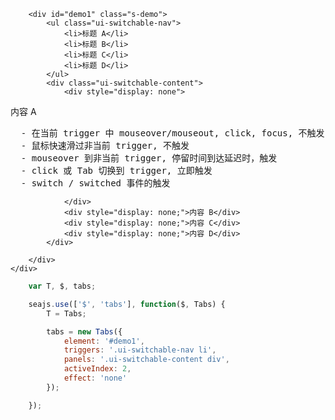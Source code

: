 <style>
    #demo1 {
        font: 14px/1.5 'Xin Gothic', 'PT Sans', 'Hiragino Sans GB', 'Helvetica Neue', Helvetica, Arial, sans-serif;
        position: relative;
        width: 300px;
        padding-top: 29px;
    }

    #demo1 a {
        text-decoration: none;
    }

    #demo1 .ui-switchable-nav {
        position: absolute;
        left: 20px;
        margin-top: -29px;
        z-index: 99;
    }

    #demo1 .ui-switchable-nav li {
        float: left;
        width: 50px;
        line-height: 21px;
        text-align: center;
        background: #AEC7E5;
        margin-right: 3px;
        padding-top: 8px;
        cursor: pointer;
        list-style: none;
    }

    #demo1 .ui-switchable-nav li.ui-switchable-active {
        background:blue;color:#fff;
    }

    #demo1 .ui-switchable-content {
        position: relative;
        height: 150px;
        padding: 20px;
        border: 1px solid #AEC7E5;
    }
</style>

<div class="s-section">

        <div id="demo1" class="s-demo">
            <ul class="ui-switchable-nav">
                <li>标题 A</li>
                <li>标题 B</li>
                <li>标题 C</li>
                <li>标题 D</li>
            </ul>
            <div class="ui-switchable-content">
                <div style="display: none">
内容 A
<pre>
  - 在当前 trigger 中 mouseover/mouseout, click, focus, 不触发
  - 鼠标快速滑过非当前 trigger, 不触发
  - mouseover 到非当前 trigger, 停留时间到达延迟时，触发
  - click 或 Tab 切换到 trigger, 立即触发
  - switch / switched 事件的触发
</pre>
                </div>
                <div style="display: none;">内容 B</div>
                <div style="display: none;">内容 C</div>
                <div style="display: none;">内容 D</div>
            </div>

        </div>
    </div>

```javascript
    var T, $, tabs;

    seajs.use(['$', 'tabs'], function($, Tabs) {
        T = Tabs;

        tabs = new Tabs({
            element: '#demo1',
            triggers: '.ui-switchable-nav li',
            panels: '.ui-switchable-content div',
            activeIndex: 2,
            effect: 'none'
        });

    });
```